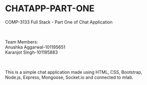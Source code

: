 # CHATAPP-PART-ONE<br>

COMP-3133 Full Stack - Part One of Chat Application<br><br><br>

Team Members:<br>
 Anushka Aggarwal-101195651<br>
 Karanjot Singh-101195883<br><br><br>

This is a simple chat application made using HTML, CSS, Bootstrap, Node.js, Express, Mongoose, Socket.io and connected to mlab.<br><br><br>

 
 
